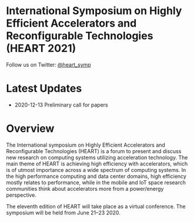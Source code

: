 # International Symposium on Highly Efficient Accelerators and Reconfigurable Technologies (HEART 2021)

Follow us on Twitter: [@heart_symp](https://twitter.com/heart_symp)


# Latest Updates

* 2020-12-13 Preliminary call for papers

# Overview

The International symposium on Highly Efficient Accelerators and Reconfigurable Technologies (HEART) is a forum to present and discuss new research on computing systems utilizing acceleration technology. The main theme of HEART is achieving high efficiency with accelerators, which is of utmost importance across a wide spectrum of computing systems. In the high performance computing and data center domains, high efficiency mostly relates to performance, while in the mobile and IoT space research communities think about accelerators more from a power/energy perspective.

The eleventh edition of HEART will take place as a virtual conference. The symposium will be held from June 21–23 2020.
